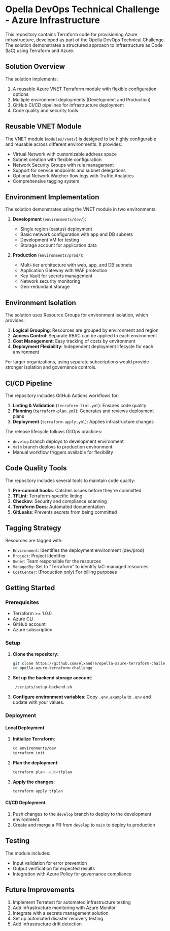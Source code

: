 # Opella DevOps Technical Challenge - Azure Infrastructure

This repository contains Terraform code for provisioning Azure infrastructure, developed as part of the Opella DevOps Technical Challenge. The solution demonstrates a structured approach to Infrastructure as Code (IaC) using Terraform and Azure.

## Solution Overview

The solution implements:

1. A reusable Azure VNET Terraform module with flexible configuration options
2. Multiple environment deployments (Development and Production)
3. GitHub CI/CD pipelines for infrastructure deployment
4. Code quality and security tools

## Reusable VNET Module

The VNET module (`modules/vnet/`) is designed to be highly configurable and reusable across different environments. It provides:

- Virtual Network with customizable address space
- Subnet creation with flexible configuration
- Network Security Groups with rule management
- Support for service endpoints and subnet delegations
- Optional Network Watcher flow logs with Traffic Analytics
- Comprehensive tagging system

## Environment Implementation

The solution demonstrates using the VNET module in two environments:

1. **Development** (`environments/dev/`):
   - Single region (eastus) deployment
   - Basic network configuration with app and DB subnets
   - Development VM for testing
   - Storage account for application data

2. **Production** (`environments/prod/`):
   - Multi-tier architecture with web, app, and DB subnets
   - Application Gateway with WAF protection
   - Key Vault for secrets management
   - Network security monitoring
   - Geo-redundant storage

## Environment Isolation

The solution uses Resource Groups for environment isolation, which provides:

1. **Logical Grouping**: Resources are grouped by environment and region
2. **Access Control**: Separate RBAC can be applied to each environment
3. **Cost Management**: Easy tracking of costs by environment
4. **Deployment Flexibility**: Independent deployment lifecycle for each environment

For larger organizations, using separate subscriptions would provide stronger isolation and governance controls.

## CI/CD Pipeline

The repository includes GitHub Actions workflows for:

1. **Linting & Validation** (`terraform-lint.yml`): Ensures code quality
2. **Planning** (`terraform-plan.yml`): Generates and reviews deployment plans
3. **Deployment** (`terraform-apply.yml`): Applies infrastructure changes

The release lifecycle follows GitOps practices:
- `develop` branch deploys to development environment
- `main` branch deploys to production environment
- Manual workflow triggers available for flexibility

## Code Quality Tools

The repository includes several tools to maintain code quality:

1. **Pre-commit hooks**: Catches issues before they're committed
2. **TFLint**: Terraform-specific linting
3. **Checkov**: Security and compliance scanning
4. **Terraform Docs**: Automated documentation
5. **GitLeaks**: Prevents secrets from being committed

## Tagging Strategy

Resources are tagged with:

- `Environment`: Identifies the deployment environment (dev/prod)
- `Project`: Project identifier
- `Owner`: Team responsible for the resources
- `ManagedBy`: Set to "Terraform" to identify IaC-managed resources
- `CostCenter`: (Production only) For billing purposes

## Getting Started

### Prerequisites

- Terraform >= 1.0.0
- Azure CLI
- GitHub account
- Azure subscription

### Setup

1. **Clone the repository**:
   ```bash
   git clone https://github.com/elxandre/opella-azure-terraform-challenge.git
   cd opella-azure-terraform-challenge
   ```

2. **Set up the backend storage account**:
   ```bash
   ./scripts/setup-backend.sh
   ```

3. **Configure environment variables**:
   Copy `.env.example` to `.env` and update with your values.

### Deployment

#### Local Deployment

1. **Initialize Terraform**:
   ```bash
   cd environments/dev
   terraform init
   ```

2. **Plan the deployment**:
   ```bash
   terraform plan -out=tfplan
   ```

3. **Apply the changes**:
   ```bash
   terraform apply tfplan
   ```

#### CI/CD Deployment

1. Push changes to the `develop` branch to deploy to the development environment
2. Create and merge a PR from `develop` to `main` to deploy to production

## Testing

The module includes:
- Input validation for error prevention
- Output verification for expected results
- Integration with Azure Policy for governance compliance

## Future Improvements

1. Implement Terratest for automated infrastructure testing
2. Add infrastructure monitoring with Azure Monitor
3. Integrate with a secrets management solution
4. Set up automated disaster recovery testing
5. Add infrastructure drift detection
